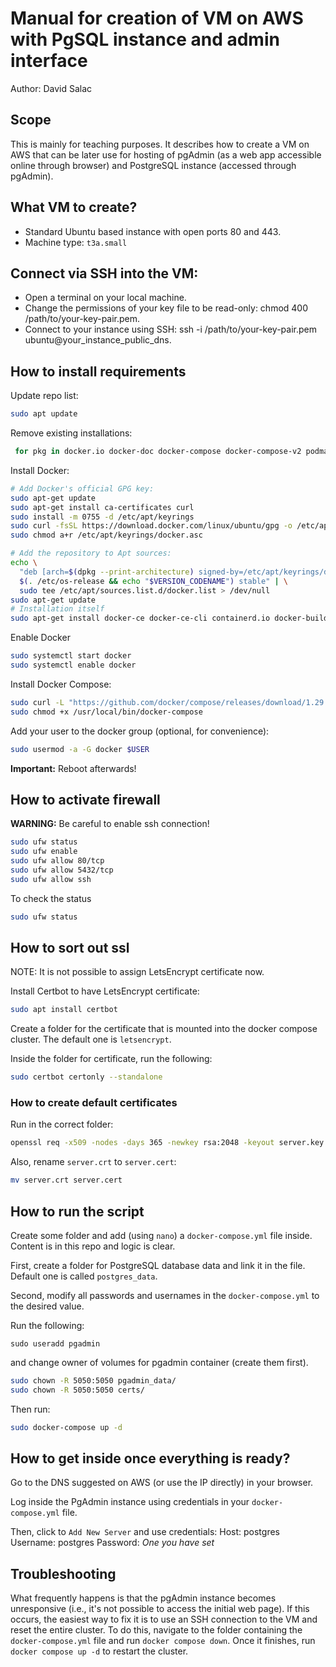 # Manual for creation of VM on AWS with PgSQL instance and admin interface
Author: David Salac

## Scope
This is mainly for teaching purposes. It describes how to create a VM on AWS that can be later use for hosting of pgAdmin (as a web app accessible online through browser) and PostgreSQL instance (accessed through pgAdmin).

## What VM to create?
- Standard Ubuntu based instance with open ports 80 and 443.
- Machine type: `t3a.small`

## Connect via SSH into the VM:
- Open a terminal on your local machine.
- Change the permissions of your key file to be read-only: chmod 400 /path/to/your-key-pair.pem.
- Connect to your instance using SSH: ssh -i /path/to/your-key-pair.pem ubuntu@your_instance_public_dns.

## How to install requirements
Update repo list:
```bash
sudo apt update
```

Remove existing installations:
```bash
 for pkg in docker.io docker-doc docker-compose docker-compose-v2 podman-docker containerd runc; do sudo apt-get remove $pkg; done
```

Install Docker:
```bash
# Add Docker's official GPG key:
sudo apt-get update
sudo apt-get install ca-certificates curl
sudo install -m 0755 -d /etc/apt/keyrings
sudo curl -fsSL https://download.docker.com/linux/ubuntu/gpg -o /etc/apt/keyrings/docker.asc
sudo chmod a+r /etc/apt/keyrings/docker.asc

# Add the repository to Apt sources:
echo \
  "deb [arch=$(dpkg --print-architecture) signed-by=/etc/apt/keyrings/docker.asc] https://download.docker.com/linux/ubuntu \
  $(. /etc/os-release && echo "$VERSION_CODENAME") stable" | \
  sudo tee /etc/apt/sources.list.d/docker.list > /dev/null
sudo apt-get update
# Installation itself
sudo apt-get install docker-ce docker-ce-cli containerd.io docker-buildx-plugin docker-compose-plugin
```

Enable Docker
```bash
sudo systemctl start docker
sudo systemctl enable docker
```

Install Docker Compose:
```bash
sudo curl -L "https://github.com/docker/compose/releases/download/1.29.2/docker-compose-$(uname -s)-$(uname -m)" -o /usr/local/bin/docker-compose
sudo chmod +x /usr/local/bin/docker-compose
```

Add your user to the docker group (optional, for convenience):
```bash
sudo usermod -a -G docker $USER
```

**Important:** Reboot afterwards!

## How to activate firewall
**WARNING:** Be careful to enable ssh connection!
```bash
sudo ufw status
sudo ufw enable
sudo ufw allow 80/tcp
sudo ufw allow 5432/tcp
sudo ufw allow ssh
```
To check the status
```bash
sudo ufw status
```

## How to sort out ssl
NOTE: It is not possible to assign LetsEncrypt certificate now.

Install Certbot to have LetsEncrypt certificate:
```bash
sudo apt install certbot
```
Create a folder for the certificate that is mounted into the docker compose cluster. The default one is `letsencrypt`.

Inside the folder for certificate, run the following:
```bash
sudo certbot certonly --standalone
```

### How to create default certificates
Run in the correct folder:
```bash
openssl req -x509 -nodes -days 365 -newkey rsa:2048 -keyout server.key -out server.crt
```
Also, rename `server.crt` to `server.cert`:
```bash
mv server.crt server.cert
```

## How to run the script
Create some folder and add (using `nano`) a `docker-compose.yml` file inside. Content is in this repo and logic is clear.

First, create a folder for PostgreSQL database data and link it in the file. Default one is called `postgres_data`.

Second, modify all passwords and usernames in the `docker-compose.yml` to the desired value.

Run the following:
```shell
sudo useradd pgadmin
```
and change owner of volumes for pgadmin container (create them first).
```bash
sudo chown -R 5050:5050 pgadmin_data/
sudo chown -R 5050:5050 certs/
```

Then run:
```bash
sudo docker-compose up -d
```

## How to get inside once everything is ready?
Go to the DNS suggested on AWS (or use the IP directly) in your browser.

Log inside the PgAdmin instance using credentials in your `docker-compose.yml` file. 

Then, click to `Add New Server` and use credentials:
Host: postgres
Username: postgres
Password: _One you have set_

## Troubleshooting
What frequently happens is that the pgAdmin instance becomes unresponsive (i.e., it's not possible to access the initial web page). If this occurs, the easiest way to fix it is to use an SSH connection to the VM and reset the entire cluster. To do this, navigate to the folder containing the `docker-compose.yml` file and run `docker compose down`. Once it finishes, run `docker compose up -d` to restart the cluster.

